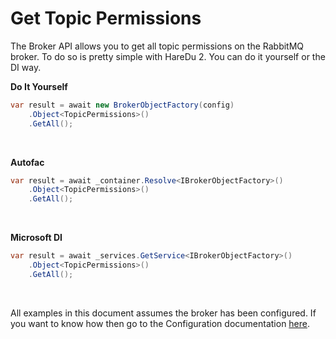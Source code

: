 # Get Topic Permissions

The Broker API allows you to get all topic permissions on the RabbitMQ broker. To do so is pretty simple with HareDu 2. You can do it yourself or the DI way.

**Do It Yourself**

```c#
var result = await new BrokerObjectFactory(config)
    .Object<TopicPermissions>()
    .GetAll();
```
<br>

**Autofac**

```c#
var result = await _container.Resolve<IBrokerObjectFactory>()
    .Object<TopicPermissions>()
    .GetAll();
```
<br>

**Microsoft DI**

```c#
var result = await _services.GetService<IBrokerObjectFactory>()
    .Object<TopicPermissions>()
    .GetAll();
```
<br>

All examples in this document assumes the broker has been configured. If you want to know how then go to the Configuration documentation [here](https://github.com/ahives/HareDu2/blob/master/docs/deprecated/configuration.md).

